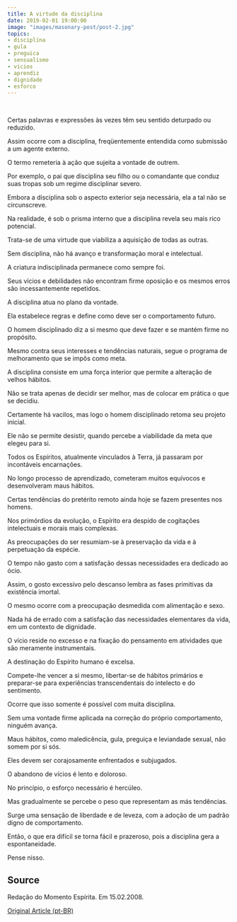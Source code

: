 ```yaml
---
title: A virtude da disciplina
date: 2019-02-01 19:00:00
image: "images/masonary-post/post-2.jpg"
topics: 
- disciplina
- gula
- preguica
- sensualismo
- vicios
- aprendiz
- dignidade
- esforco
---
```

 

Certas palavras e expressões às vezes têm seu sentido deturpado ou reduzido.

Assim ocorre com a disciplina, freqüentemente entendida como submissão a um
agente externo.

O termo remeteria à ação que sujeita a vontade de outrem.

Por exemplo, o pai que disciplina seu filho ou o comandante que conduz suas
tropas sob um regime disciplinar severo.

Embora a disciplina sob o aspecto exterior seja necessária, ela a tal não se
circunscreve.

Na realidade, é sob o prisma interno que a disciplina revela seu mais rico
potencial.

Trata-se de uma virtude que viabiliza a aquisição de todas as outras.

Sem disciplina, não há avanço e transformação moral e intelectual.

A criatura indisciplinada permanece como sempre foi.

Seus vícios e debilidades não encontram firme oposição e os mesmos erros são
incessantemente repetidos.

A disciplina atua no plano da vontade.

Ela estabelece regras e define como deve ser o comportamento futuro.

O homem disciplinado diz a si mesmo que deve fazer e se mantém firme no
propósito.

Mesmo contra seus interesses e tendências naturais, segue o programa de
melhoramento que se impôs como meta.

A disciplina consiste em uma força interior que permite a alteração de velhos
hábitos.

Não se trata apenas de decidir ser melhor, mas de colocar em prática o que se
decidiu.

Certamente há vacilos, mas logo o homem disciplinado retoma seu projeto
inicial.

Ele não se permite desistir, quando percebe a viabilidade da meta que elegeu
para si.

Todos os Espíritos, atualmente vinculados à Terra, já passaram por incontáveis
encarnações.

No longo processo de aprendizado, cometeram muitos equívocos e desenvolveram
maus hábitos.

Certas tendências do pretérito remoto ainda hoje se fazem presentes nos homens.

Nos primórdios da evolução, o Espírito era despido de cogitações intelectuais e
morais mais complexas.

As preocupações do ser resumiam-se à preservação da vida e à perpetuação da
espécie.

O tempo não gasto com a satisfação dessas necessidades era dedicado ao ócio.

Assim, o gosto excessivo pelo descanso lembra as fases primitivas da existência
imortal.

O mesmo ocorre com a preocupação desmedida com alimentação e sexo.

Nada há de errado com a satisfação das necessidades elementares da vida, em um
contexto de dignidade.

O vício reside no excesso e na fixação do pensamento em atividades que são
meramente instrumentais.

A destinação do Espírito humano é excelsa.

Compete-lhe vencer a si mesmo, libertar-se de hábitos primários e preparar-se
para experiências transcendentais do intelecto e do sentimento.

Ocorre que isso somente é possível com muita disciplina.

Sem uma vontade firme aplicada na correção do próprio comportamento, ninguém
avança.

Maus hábitos, como maledicência, gula, preguiça e leviandade sexual, não somem
por si sós.

Eles devem ser corajosamente enfrentados e subjugados.

O abandono de vícios é lento e doloroso.

No princípio, o esforço necessário é hercúleo.

Mas gradualmente se percebe o peso que representam as más tendências.

Surge uma sensação de liberdade e de leveza, com a adoção de um padrão digno de
comportamento.

Então, o que era difícil se torna fácil e prazeroso, pois a disciplina gera a
espontaneidade.

Pense nisso.

## Source
Redação do Momento Espírita.
Em 15.02.2008.

[Original Article (pt-BR)](http://www.momento.com.br/pt/ler_texto.php?id=1764)
